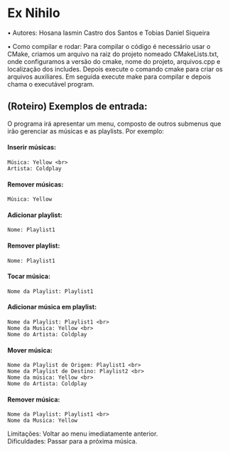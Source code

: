 # Ex Nihilo

• Autores: Hosana Iasmin Castro dos Santos e Tobias Daniel Siqueira 

• Como compilar e rodar: Para compilar o código é necessário usar o CMake, criamos um arquivo na raiz do projeto nomeado CMakeLists.txt, onde configuramos  a versão do cmake, nome do projeto, arquivos.cpp e localização dos includes. Depois execute o comando cmake para criar os arquivos auxiliares. Em seguida execute make para compilar e depois chama o executável program.

## (Roteiro) Exemplos de entrada: 
   
O programa irá apresentar um menu, composto de outros submenus que irão gerenciar as músicas e as playlists.
Por exemplo:
	
#### Inserir músicas:

 	Música: Yellow <br>
 	Artista: Coldplay

#### Remover músicas: 
     
	Música: Yellow

#### Adicionar playlist:
    
 	Nome: Playlist1
  
#### Remover playlist:
  
	Nome: Playlist1

#### Tocar música:

	Nome da Playlist: Playlist1

#### Adicionar música em playlist:

	Nome da Playlist: Playlist1 <br>
	Nome da Musica: Yellow <br>
	Nome do Artista: Coldplay

#### Mover música:

	Nome da Playlist de Origem: Playlist1 <br>
	Nome da Playlist de Destino: Playlist2 <br>
	Nome da música: Yellow <br>
	Nome do Artista: Coldplay

#### Remover música:

	Nome da Playlist: Playlist1 <br>
	Nome da Musica: Yellow

Limitações: Voltar ao menu imediatamente anterior. <br>
Dificuldades: Passar para a próxima  música.
